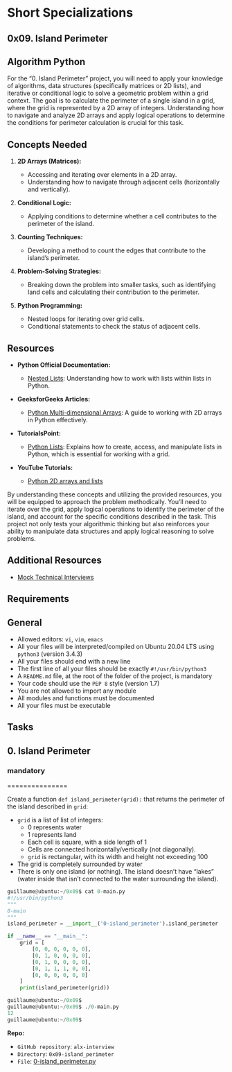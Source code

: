 # Short Specializations

## 0x09. Island Perimeter

## Algorithm Python

For the “0. Island Perimeter” project, you will need to apply your knowledge of algorithms, data structures (specifically matrices or 2D lists), and iterative or conditional logic to solve a geometric problem within a grid context. The goal is to calculate the perimeter of a single island in a grid, where the grid is represented by a 2D array of integers. Understanding how to navigate and analyze 2D arrays and apply logical operations to determine the conditions for perimeter calculation is crucial for this task.

## Concepts Needed

1. **2D Arrays (Matrices):**

   - Accessing and iterating over elements in a 2D array.
   - Understanding how to navigate through adjacent cells (horizontally and vertically).

2. **Conditional Logic:**

   - Applying conditions to determine whether a cell contributes to the perimeter of the island.

3. **Counting Techniques:**

   - Developing a method to count the edges that contribute to the island’s perimeter.

4. **Problem-Solving Strategies:**

   - Breaking down the problem into smaller tasks, such as identifying land cells and calculating their contribution to the perimeter.

5. **Python Programming:**

   - Nested loops for iterating over grid cells.
   - Conditional statements to check the status of adjacent cells.

## Resources

- **Python Official Documentation:**
  - [Nested Lists](https://intranet.alxswe.com/rltoken/8SPalOgoGDWQChVbct0p1g): Understanding how to work with lists within lists in Python.

- **GeeksforGeeks Articles:**
  - [Python Multi-dimensional Arrays](https://intranet.alxswe.com/rltoken/IYcYmeVlCfF-F7Szn1fzfQ): A guide to working with 2D arrays in Python effectively.

- **TutorialsPoint:**
  - [Python Lists](https://intranet.alxswe.com/rltoken/TZ8UtQaRxN5cFf8c1TB-rw): Explains how to create, access, and manipulate lists in Python, which is essential for working with a grid.

- **YouTube Tutorials:**
  - [Python 2D arrays and
  lists](https://intranet.alxswe.com/rltoken/H7SwlI_XYDpwYonNYKXQfg)

By understanding these concepts and utilizing the provided resources, you will be equipped to approach the problem methodically. You’ll need to iterate over the grid, apply logical operations to identify the perimeter of the island, and account for the specific conditions described in the task. This project not only tests your algorithmic thinking but also reinforces your ability to manipulate data structures and apply logical reasoning to solve problems.

## Additional Resources

- [Mock Technical
Interviews](https://intranet.alxswe.com/rltoken/9ZYjQgC9HvOLZiHxmgd89Q)

## Requirements

## General

- Allowed editors: `vi`, `vim`, `emacs`
- All your files will be interpreted/compiled on Ubuntu 20.04 LTS using `python3` (version 3.4.3)
- All your files should end with a new line
- The first line of all your files should be exactly `#!/usr/bin/python3`
- A `README.md` file, at the root of the folder of the project, is mandatory
- Your code should use the `PEP 8` style (version 1.7)
- You are not allowed to import any module
- All modules and functions must be documented
- All your files must be executable

## Tasks

## 0. Island Perimeter

### mandatory

===============

Create a function `def island_perimeter(grid):` that returns the perimeter of the island described in `grid`:

- `grid` is a list of list of integers:
  - 0 represents water
  - 1 represents land
  - Each cell is square, with a side length of 1
  - Cells are connected horizontally/vertically (not diagonally).
  - `grid` is rectangular, with its width and height not exceeding 100
- The grid is completely surrounded by water
- There is only one island (or nothing).
The island doesn’t have “lakes” (water inside that isn’t connected to the water surrounding the island).

```py
guillaume@ubuntu:~/0x09$ cat 0-main.py
#!/usr/bin/python3
"""
0-main
"""
island_perimeter = __import__('0-island_perimeter').island_perimeter

if __name__ == "__main__":
    grid = [
        [0, 0, 0, 0, 0, 0],
        [0, 1, 0, 0, 0, 0],
        [0, 1, 0, 0, 0, 0],
        [0, 1, 1, 1, 0, 0],
        [0, 0, 0, 0, 0, 0]
    ]
    print(island_perimeter(grid))

guillaume@ubuntu:~/0x09$ 
guillaume@ubuntu:~/0x09$ ./0-main.py
12
guillaume@ubuntu:~/0x09$
```

**Repo:**

- `GitHub repository`: `alx-interview`
- `Directory`: `0x09-island_perimeter`
- `File`: [0-island_perimeter.py](./0-island_perimeter.py)
